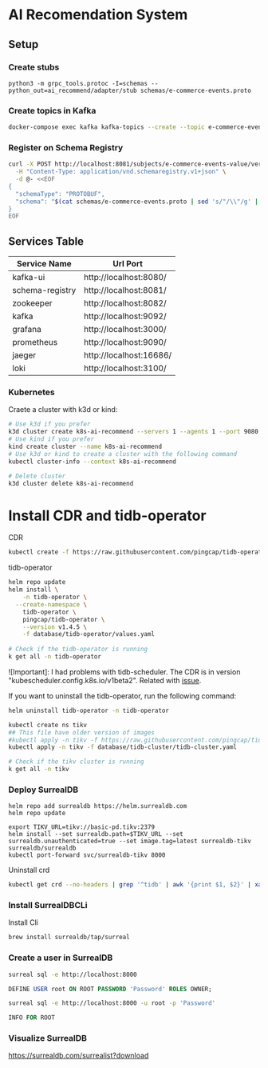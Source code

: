 # AI Recomendation System

## Setup

### Create stubs
```shell
python3 -m grpc_tools.protoc -I=schemas --python_out=ai_recommend/adapter/stub schemas/e-commerce-events.proto
```

### Create topics in Kafka
```sh
docker-compose exec kafka kafka-topics --create --topic e-commerce-events --bootstrap-server kafka:9092 --partitions 3 --replication-factor 1
```

### Register on Schema Registry
```sh
curl -X POST http://localhost:8081/subjects/e-commerce-events-value/versions \
  -H "Content-Type: application/vnd.schemaregistry.v1+json" \
  -d @- <<EOF
{
  "schemaType": "PROTOBUF",
  "schema": "$(cat schemas/e-commerce-events.proto | sed 's/"/\\"/g' | tr -d '\n')"
}
EOF
```


## Services Table

| Service Name    |  Url Port               |
|-----------------|-------------------------|
| kafka-ui        |  http://localhost:8080/ |
| schema-registry |  http://localhost:8081/ |
| zookeeper       |  http://localhost:8082/ |
| kafka           |  http://localhost:9092/ |
| grafana         |  http://localhost:3000/ |
| prometheus      |  http://localhost:9090/ |
| jaeger          |  http://localhost:16686/ |
| loki            |  http://localhost:3100/ |


### Kubernetes

Craete a cluster with k3d or kind:
```sh
# Use k3d if you prefer
k3d cluster create k8s-ai-recommend --servers 1 --agents 1 --port 9080:80@loadbalancer --port 9443:443@loadbalancer --api-port 6443 --k3s-arg "--disable=traefik@server:0"
# Use kind if you prefer
kind create cluster --name k8s-ai-recommend
# Use k3d or kind to create a cluster with the following command
kubectl cluster-info --context k8s-ai-recommend

# Delete cluster
k3d cluster delete k8s-ai-recommend
```

# Install CDR and tidb-operator

CDR
```sh
kubectl create -f https://raw.githubusercontent.com/pingcap/tidb-operator/v1.4.5/manifests/crd.yaml
```

tidb-operator
```sh
helm repo update
helm install \
	-n tidb-operator \
  --create-namespace \
	tidb-operator \
	pingcap/tidb-operator \
	--version v1.4.5 \
	-f database/tidb-operator/values.yaml
	
# Check if the tidb-operator is running
k get all -n tidb-operator	
```

![Important]: I had problems with tidb-scheduler. The CDR is in version "kubescheduler.config.k8s.io/v1beta2". Related with [issue](https://github.com/pingcap/tidb-operator/issues/5462).

If you want to uninstall the tidb-operator, run the following command:
```sh
helm uninstall tidb-operator -n tidb-operator
```
```sh
kubectl create ns tikv
## This file have older version of images
#kubectl apply -n tikv -f https://raw.githubusercontent.com/pingcap/tidb-operator/v1.4.5/examples/basic/tidb-cluster.yaml
kubectl apply -n tikv -f database/tidb-cluster/tidb-cluster.yaml

# Check if the tikv cluster is running
k get all -n tikv
```



### Deploy SurrealDB

```shell
helm repo add surrealdb https://helm.surrealdb.com
helm repo update

export TIKV_URL=tikv://basic-pd.tikv:2379
helm install --set surrealdb.path=$TIKV_URL --set surrealdb.unauthenticated=true --set image.tag=latest surrealdb-tikv surrealdb/surrealdb
kubectl port-forward svc/surrealdb-tikv 8000
```

Uninstall crd

```sh
kubectl get crd --no-headers | grep '^tidb' | awk '{print $1, $2}' | xargs -n2 kubectl delete
```


### Install SurrealDBCLi

Install Cli
```sh
brew install surrealdb/tap/surreal
```

### Create a user in SurrealDB
```sh
surreal sql -e http://localhost:8000
```
```sql
DEFINE USER root ON ROOT PASSWORD 'Password' ROLES OWNER;
```
```sh
surreal sql -e http://localhost:8000 -u root -p 'Password' 
```

```sql
INFO FOR ROOT
```

### Visualize SurrealDB

https://surrealdb.com/surrealist?download